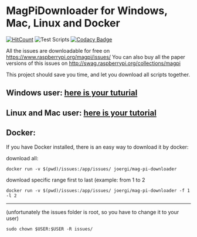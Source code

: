 # MagPiDownloader for Windows, Mac, Linux and Docker

[![HitCount](http://hits.dwyl.com/joergi/MagPiDownloader.svg)](http://hits.dwyl.com/joergi/MagPiDownloader) ![Test Scripts](https://github.com/joergi/MagPiDownloader/workflows/Test%20Scripts/badge.svg) [![Codacy Badge](https://api.codacy.com/project/badge/Grade/6148b12808964799910ed67ce82065ce)](https://www.codacy.com/app/joergi/MagPiDownloader?utm_source=github.com&amp;utm_medium=referral&amp;utm_content=joergi/MagPiDownloader&amp;utm_campaign=Badge_Grade)

All the issues are downloadable for free on https://www.raspberrypi.org/magpi/issues/
You can also buy all the paper versions of this issues on http://swag.raspberrypi.org/collections/magpi

This project should save you time, and let you download all scripts together.

## Windows user: [here is your tuturial](windows/)

## Linux and Mac user: [here is your tutorial](linux_mac/)

## Docker:
If you have Docker installed, there is an easy way to download it by docker:   

download all:
```
docker run -v $(pwd)/issues:/app/issues/ joergi/mag-pi-downloader
```

download specific range first to last (example: from 1 to 2
```
docker run -v $(pwd)/issues:/app/issues/ joergi/mag-pi-downloader -f 1 -l 2
```
---
(unfortunately the issues folder is root, so you have to change it to your user)
```
sudo chown $USER:$USER -R issues/
```
